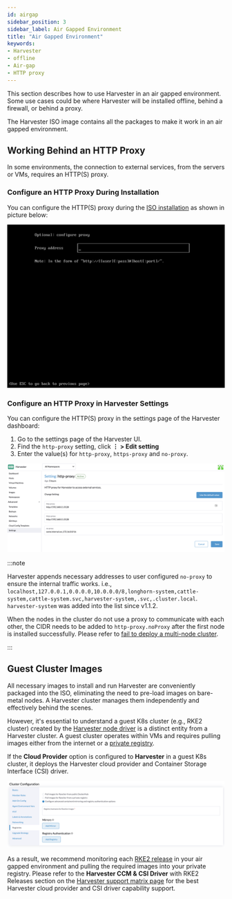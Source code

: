 ```yaml
---
id: airgap
sidebar_position: 3
sidebar_label: Air Gapped Environment
title: "Air Gapped Environment"
keywords:
- Harvester
- offline
- Air-gap
- HTTP proxy
---
```


<head>
  <link rel="canonical" href="https://docs.harvesterhci.io/v1.3/airgap"/>
</head>

This section describes how to use Harvester in an air gapped environment. Some use cases could be where Harvester will be installed offline, behind a firewall, or behind a proxy.

The Harvester ISO image contains all the packages to make it work in an air gapped environment.

## Working Behind an HTTP Proxy

In some environments, the connection to external services, from the servers or VMs, requires an HTTP(S) proxy.

### Configure an HTTP Proxy During Installation

You can configure the HTTP(S) proxy during the [ISO installation](./install/iso-install.md) as shown in picture below:

![iso-proxy](/img/v1.1/iso-proxy.png)

### Configure an HTTP Proxy in Harvester Settings

You can configure the HTTP(S) proxy in the settings page of the Harvester dashboard:

1. Go to the settings page of the Harvester UI.
1. Find the `http-proxy` setting, click **⋮ > Edit setting**
1. Enter the value(s) for `http-proxy`, `https-proxy` and `no-proxy`.

![proxy-setting](/img/v1.1/proxy-setting.png)

:::note

Harvester appends necessary addresses to user configured `no-proxy` to ensure the internal traffic works.
i.e., `localhost,127.0.0.1,0.0.0.0,10.0.0.0/8,longhorn-system,cattle-system,cattle-system.svc,harvester-system,.svc,.cluster.local`. `harvester-system` was added into the list since v1.1.2.

When the nodes in the cluster do not use a proxy to communicate with each other, the CIDR needs to be added to `http-proxy.noProxy` after the first node is installed successfully. Please refer to [fail to deploy a multi-node cluster](./troubleshooting/harvester.md#fail-to-deploy-a-multi-node-cluster-due-to-incorrect-http-proxy-setting).

:::

## Guest Cluster Images

All necessary images to install and run Harvester are conveniently packaged into the ISO, eliminating the need to pre-load images on bare-metal nodes. A Harvester cluster manages them independently and effectively behind the scenes.

However, it's essential to understand a guest K8s cluster (e.g., RKE2 cluster) created by the [Harvester node driver](./rancher/node/node-driver.md) is a distinct entity from a Harvester cluster. A guest cluster operates within VMs and requires pulling images either from the internet or a [private registry](https://ranchermanager.docs.rancher.com/how-to-guides/new-user-guides/authentication-permissions-and-global-configuration/global-default-private-registry#configure-a-private-registry-with-credentials-when-creating-a-cluster). 
	
If the **Cloud Provider** option is configured to **Harvester** in a guest K8s cluster, it deploys the Harvester cloud provider and Container Storage Interface (CSI) driver.

![cluster-registry](/img/v1.1/cluster-registry.png)

As a result, we recommend monitoring each [RKE2 release](https://github.com/rancher/rke2/releases) in your air gapped environment and pulling the required images into your private registry. Please refer to the **Harvester CCM & CSI Driver** with RKE2 Releases section on the [Harvester support matrix page](https://www.suse.com/suse-harvester/support-matrix/all-supported-versions/harvester-v1-1-2/) for the best Harvester cloud provider and CSI driver capability support.
